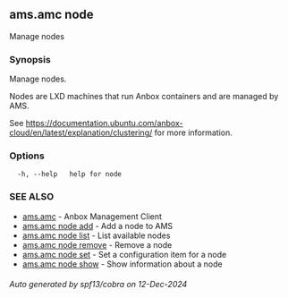 ## ams.amc node

Manage nodes

### Synopsis

Manage nodes.

Nodes are LXD machines that run Anbox containers and are managed by AMS.

See https://documentation.ubuntu.com/anbox-cloud/en/latest/explanation/clustering/ for more information.


### Options

```
  -h, --help   help for node
```

### SEE ALSO

* [ams.amc](ams.amc.md)	 - Anbox Management Client
* [ams.amc node add](ams.amc_node_add.md)	 - Add a node to AMS
* [ams.amc node list](ams.amc_node_list.md)	 - List available nodes
* [ams.amc node remove](ams.amc_node_remove.md)	 - Remove a node
* [ams.amc node set](ams.amc_node_set.md)	 - Set a configuration item for a node
* [ams.amc node show](ams.amc_node_show.md)	 - Show information about a node

###### Auto generated by spf13/cobra on 12-Dec-2024
